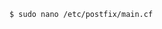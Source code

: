 <!-- usedin: [ _includes/_inlines/Tutorials/common/1960-09-24-smtp-installation] - layout:code post: 1960-09-24-smtp-installation_installing-postfix -->

```
$ sudo nano /etc/postfix/main.cf
```
